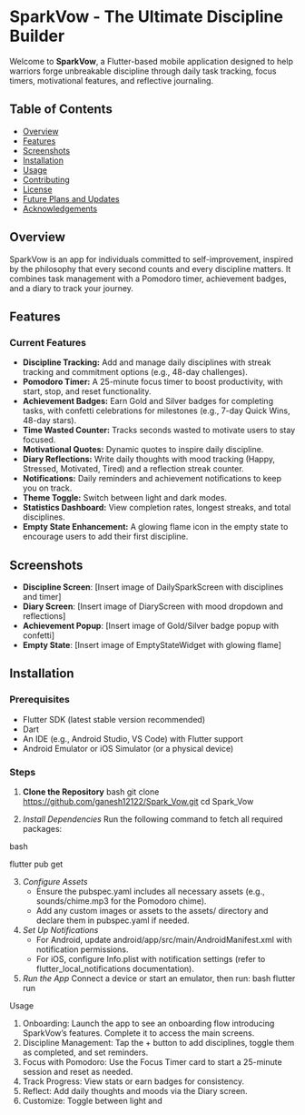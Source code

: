 # SparkVow - The Ultimate Discipline Builder

Welcome to **SparkVow**, a Flutter-based mobile application designed to help warriors forge unbreakable discipline through daily task tracking, focus timers, motivational features, and reflective journaling.

## Table of Contents
*   [Overview](#overview)
*   [Features](#features)
*   [Screenshots](#screenshots)
*   [Installation](#installation)
*   [Usage](#usage)
*   [Contributing](#contributing)
*   [License](#license)
*   [Future Plans and Updates](#future-plans-and-updates)
*   [Acknowledgements](#acknowledgements)

## Overview
SparkVow is an app for individuals committed to self-improvement, inspired by the philosophy that every second counts and every discipline matters. It combines task management with a Pomodoro timer, achievement badges, and a diary to track your journey.

## Features
### Current Features
*   **Discipline Tracking:** Add and manage daily disciplines with streak tracking and commitment options (e.g., 48-day challenges).
*   **Pomodoro Timer:** A 25-minute focus timer to boost productivity, with start, stop, and reset functionality.
*   **Achievement Badges:** Earn Gold and Silver badges for completing tasks, with confetti celebrations for milestones (e.g., 7-day Quick Wins, 48-day stars).
*   **Time Wasted Counter:** Tracks seconds wasted to motivate users to stay focused.
*   **Motivational Quotes:** Dynamic quotes to inspire daily discipline.
*   **Diary Reflections:** Write daily thoughts with mood tracking (Happy, Stressed, Motivated, Tired) and a reflection streak counter.
*   **Notifications:** Daily reminders and achievement notifications to keep you on track.
*   **Theme Toggle:** Switch between light and dark modes.
*   **Statistics Dashboard:** View completion rates, longest streaks, and total disciplines.
*   **Empty State Enhancement:** A glowing flame icon in the empty state to encourage users to add their first discipline.

## Screenshots
*   **Discipline Screen**: \[Insert image of DailySparkScreen with disciplines and timer]
*   **Diary Screen**: \[Insert image of DiaryScreen with mood dropdown and reflections]
*   **Achievement Popup**: \[Insert image of Gold/Silver badge popup with confetti]
*   **Empty State**: \[Insert image of EmptyStateWidget with glowing flame]

## Installation
### Prerequisites
*   Flutter SDK (latest stable version recommended)
*   Dart
*   An IDE (e.g., Android Studio, VS Code) with Flutter support
*   Android Emulator or iOS Simulator (or a physical device)

### Steps
1.  **Clone the Repository**
    bash
git clone https://github.com/ganesh12122/Spark_Vow.git
cd Spark_Vow

2. *Install Dependencies*
Run the following command to fetch all required packages:

bash

flutter pub get

3.  *Configure Assets*
    *   Ensure the pubspec.yaml includes all necessary assets (e.g., sounds/chime.mp3 for the Pomodoro chime).
    *   Add any custom images or assets to the assets/ directory and declare them in pubspec.yaml if needed.
4.  *Set Up Notifications*
    *   For Android, update android/app/src/main/AndroidManifest.xml with notification permissions.
    *   For iOS, configure Info.plist with notification settings (refer to flutter_local_notifications documentation).
5.  *Run the App*
    Connect a device or start an emulator, then run:
    bash
flutter run


Usage
1. Onboarding: Launch the app to see an onboarding flow introducing SparkVow’s features. Complete it to access the main screens.
2. Discipline Management: Tap the + button to add disciplines, toggle them as completed, and set reminders.
3. Focus with Pomodoro: Use the Focus Timer card to start a 25-minute session and reset as needed.
4. Track Progress: View stats or earn badges for consistency.
5. Reflect: Add daily thoughts and moods via the Diary screen.
6. Customize: Toggle between light and
